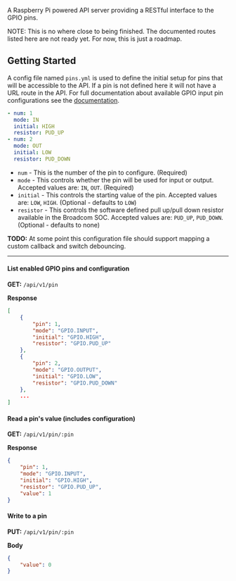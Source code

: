 A Raspberry Pi powered API server providing a RESTful interface to the GPIO pins.

NOTE: This is no where close to being finished. The documented routes listed here are not ready yet. For now, this is just a roadmap.


## Getting Started

A config file named `pins.yml` is used to define the initial setup for pins that will be accessible to the API. If a pin is not defined here it will not have a URL route in the API. For full documentation about available GPIO input pin configurations see the [documentation](http://sourceforge.net/p/raspberry-gpio-python/wiki/Examples/).

```yaml
- num: 1
  mode: IN
  initial: HIGH
  resistor: PUD_UP
- num: 2
  mode: OUT
  initial: LOW
  resistor: PUD_DOWN
```

* `num` - This is the number of the pin to configure. (Required)
* `mode` - This controls whether the pin will be used for input or output. Accepted values are: `IN`, `OUT`. (Required)
* `initial` - This controls the starting value of the pin. Accepted values are: `LOW`, `HIGH`. (Optional - defaults to `LOW`)
* `resistor` - This controls the software defined pull up/pull down resistor available in the Broadcom SOC. Accepted values are: `PUD_UP`, `PUD_DOWN`. (Optional - defaults to none)

**TODO:** At some point this configuration file should support mapping a custom callback and switch debouncing.

------------------------------------------------------------------------------

#### List enabled GPIO pins and configuration

**GET:** `/api/v1/pin`

**Response**

```json
[
    {
        "pin": 1,
        "mode": "GPIO.INPUT",
        "initial": "GPIO.HIGH",
        "resistor": "GPIO.PUD_UP"
    },
    {
        "pin": 2,
        "mode": "GPIO.OUTPUT",
        "initial": "GPIO.LOW",
        "resistor": "GPIO.PUD_DOWN"
    },
    ...
]
```

#### Read a pin's value (includes configuration)

**GET:** `/api/v1/pin/:pin`

**Response**

```json
{
    "pin": 1,
    "mode": "GPIO.INPUT",
    "initial": "GPIO.HIGH",
    "resistor": "GPIO.PUD_UP",
    "value": 1
}
```

#### Write to a pin

**PUT:** `/api/v1/pin/:pin`

**Body**

```json
{
    "value": 0
}
```
